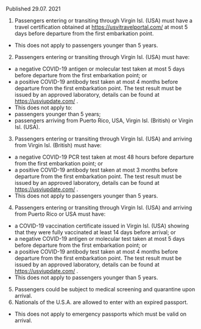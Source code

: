 Published 29.07. 2021
1. Passengers entering or transiting through Virgin Isl. (USA) must have a travel certification obtained at <a href="https://usvitravelportal.com/">https://usvitravelportal.com/</a> at most 5 days before departure from the first embarkation point. 
- This does not apply to passengers younger than 5 years.
2. Passengers entering or transiting through Virgin Isl. (USA) must have:
- a negative COVID-19 antigen or molecular test taken at most 5 days before departure from the first embarkation point; or
- a positive COVID-19 antibody test taken at most 4 months before departure from the first embarkation point. 
The test result must be issued by an approved laboratory, details can be found at <a href="https://usviupdate.com/">https://usviupdate.com/</a> .
- This does not apply to:
- passengers younger than 5 years; 
- passengers arriving from Puerto Rico, USA, Virgin Isl. (British) or Virgin Isl. (USA).
3. Passengers entering or transiting through Virgin Isl. (USA) and arriving from Virgin Isl. (British) must have:
- a negative COVID-19 PCR test taken at most 48 hours before departure from the first embarkation point; or
- a positive COVID-19 antibody test taken at most 3 months before departure from the first embarkation point. 
The test result must be issued by an approved laboratory, details can be found at <a href="https://usviupdate.com/">https://usviupdate.com/</a> .
- This does not apply to passengers younger than 5 years.
4. Passengers entering or transiting through Virgin Isl. (USA) and arriving from Puerto Rico or USA must have:
- a COVID-19 vaccination certificate issued in Virgin Isl. (USA) showing that they were fully vaccinated at least 14 days before arrival; or
- a negative COVID-19 antigen or molecular test taken at most 5 days before departure from the first embarkation point; or
- a positive COVID-19 antibody test taken at most 4 months before departure from the first embarkation point.
The test result must be issued by an approved laboratory, details can be found at <a href="https://usviupdate.com/">https://usviupdate.com/</a> .
- This does not apply to passengers younger than 5 years.
5. Passengers could be subject to medical screening and quarantine upon arrival.
6. Nationals of the U.S.A. are allowed to enter with an expired passport.
- This does not apply to emergency passports which must be valid on arrival.



